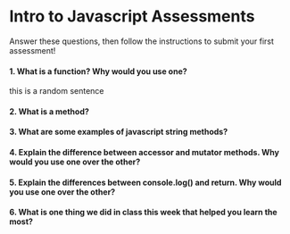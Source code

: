 # Intro to Javascript Assessments

Answer these questions, then follow the instructions to submit your first assessment!

#### 1. What is a function? Why would you use one?
this is a random sentence 
#### 2. What is a method?

#### 3. What are some examples of javascript string methods?

#### 4. Explain the difference between accessor and mutator methods. Why would you use one over the other?

#### 5. Explain the differences between console.log() and return. Why would you use one over the other?

#### 6. What is one thing we did in class this week that helped you learn the most?  
